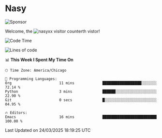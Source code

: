 # Nasy

<!--
<p align="center">
<img height="200" src="https://github-readme-stats.vercel.app/api?username=nasyxx&count_private=true&show_icons=true&theme=dracula&include_all_commits=true"/>
<img height="200" src="https://github-readme-stats.vercel.app/api/top-langs/?username=nasyxx&theme=dracula&hide=html,jupyter+notebook&count_private=true&show_icons=true"/>
</p>

  
----------------
-->

![Sponsor](https://img.shields.io/static/v1.svg?label=Sponsor&message=%E2%9D%A4&logo=GitHub&style=flat&color=pink)
 
Welcome, the ![nasyxx visitor counter](https://count.getloli.com/get/@nasyxx?theme=rule34)th vistor!
 
<!--START_SECTION:waka-->
![Code Time](http://img.shields.io/badge/Code%20Time-4%2C739%20hrs%2057%20mins-blue)

![Lines of code](https://img.shields.io/badge/From%20Hello%20World%20I%27ve%20Written-6.3%20million%20lines%20of%20code-blue)

📊 **This Week I Spent My Time On** 

```text
🕑︎ Time Zone: America/Chicago

💬 Programming Languages: 
Org                      11 mins             ██████████████████░░░░░░░   72.14 % 
Python                   3 mins              ██████░░░░░░░░░░░░░░░░░░░   22.90 % 
Git                      0 secs              █░░░░░░░░░░░░░░░░░░░░░░░░   04.95 % 

🔥 Editors: 
Emacs                    16 mins             █████████████████████████   100.00 % 
```


 Last Updated on 24/03/2025 18:19:25 UTC
<!--END_SECTION:waka-->

<!-- ![visitors](https://visitor-badge.laobi.icu/badge?page_id=nasyxx.nasyxx) -->
